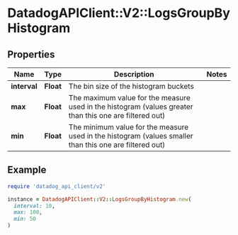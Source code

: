 # DatadogAPIClient::V2::LogsGroupByHistogram

## Properties

| Name         | Type      | Description                                                                                             | Notes |
| ------------ | --------- | ------------------------------------------------------------------------------------------------------- | ----- |
| **interval** | **Float** | The bin size of the histogram buckets                                                                   |       |
| **max**      | **Float** | The maximum value for the measure used in the histogram (values greater than this one are filtered out) |       |
| **min**      | **Float** | The minimum value for the measure used in the histogram (values smaller than this one are filtered out) |       |

## Example

```ruby
require 'datadog_api_client/v2'

instance = DatadogAPIClient::V2::LogsGroupByHistogram.new(
  interval: 10,
  max: 100,
  min: 50
)
```
